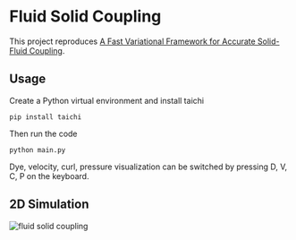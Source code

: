 # Fluid Solid Coupling
This project reproduces [A Fast Variational Framework for Accurate Solid-Fluid Coupling](https://dl.acm.org/doi/abs/10.1145/1276377.1276502).

## Usage
Create a Python virtual environment and install taichi
```angular2html
pip install taichi
```
Then run the code
```angular2html
python main.py
```
Dye, velocity, curl, pressure visualization can be switched by pressing D, V, C, P on the keyboard.

## 2D Simulation
![fluid solid coupling](./results/results_rho7_sq_size50_1/video.gif)